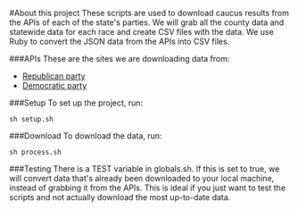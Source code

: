 #About this project
These scripts are used to download caucus results from the APIs of each of the state's parties. We will grab all the county data and statewide data for each race and create CSV files with the data. We use Ruby to convert the JSON data from the APIs into CSV files.

###APIs
These are the sites we are downloading data from:

* [Republican party](https://www.iagopcaucuses.com/swagger/ui/index)
* [Democratic party](https://www.idpcaucuses.com/swagger/ui/index)

###Setup
To set up the project, run:

	sh setup.sh

###Download
To download the data, run:

	sh process.sh

###Testing
There is a TEST variable in globals.sh. If this is set to true, we will convert data that's already been downloaded to your local machine, instead of grabbing it from the APIs. This is ideal if you just want to test the scripts and not actually download the most up-to-date data.
